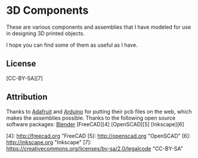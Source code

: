 3D Components
=============

These are various components and assemblies that I have modeled for use in designing 3D printed objects.

I hope you can find some of them as useful as I have.

License
-------
[CC-BY-SA][7]


Attribution
-----------
Thanks to [Adafruit][1] and [Arduino][2] for putting their pcb files on the web, which makes the assemblies possible.
Thanks to the following open source software packages:
[Blender][3]
[FreeCAD][4]
[OpenSCAD][5]
[Inkscape][6]

[1]: http://adafruit.com "Adafruit Industries"
[2]: http://arduino.cc "Arduino"
[3]: http://blender.org "Blender"
[4]: http://freecad.org "FreeCAD
[5]: http://openscad.org "OpenSCAD"
[6]: http://inkscape.org "Inkscape"
[7]: https://creativecommons.org/licenses/by-sa/2.0/legalcode "CC-BY-SA"
